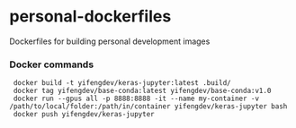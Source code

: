 # personal-dockerfiles
Dockerfiles for building personal development images

### Docker commands
```
 docker build -t yifengdev/keras-jupyter:latest .build/
 docker tag yifengdev/base-conda:latest yifengdev/base-conda:v1.0
 docker run --gpus all -p 8888:8888 -it --name my-container -v /path/to/local/folder:/path/in/container yifengdev/keras-jupyter bash
 docker push yifengdev/keras-jupyter
```